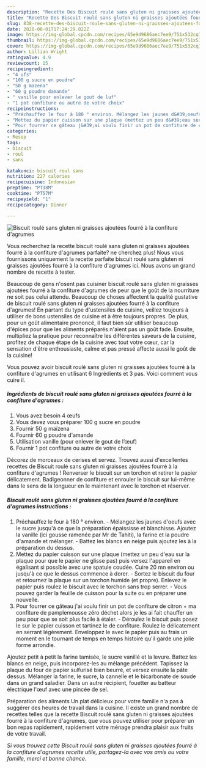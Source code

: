 ```yaml
---
description: "Recette Des Biscuit roulé sans gluten ni graisses ajoutées fourré à la confiture d&amp;#39;agrumes"
title: "Recette Des Biscuit roulé sans gluten ni graisses ajoutées fourré à la confiture d&amp;#39;agrumes"
slug: 838-recette-des-biscuit-roule-sans-gluten-ni-graisses-ajoutees-fourre-a-la-confiture-d-and-39-agrumes
date: 2020-08-01T17:24:29.022Z
image: https://img-global.cpcdn.com/recipes/65e9d9686aec7ee9/751x532cq70/biscuit-roule-sans-gluten-ni-graisses-ajoutees-fourre-a-la-confiture-dagrumes-photo-principale-de-la-recette.jpg
thumbnail: https://img-global.cpcdn.com/recipes/65e9d9686aec7ee9/751x532cq70/biscuit-roule-sans-gluten-ni-graisses-ajoutees-fourre-a-la-confiture-dagrumes-photo-principale-de-la-recette.jpg
cover: https://img-global.cpcdn.com/recipes/65e9d9686aec7ee9/751x532cq70/biscuit-roule-sans-gluten-ni-graisses-ajoutees-fourre-a-la-confiture-dagrumes-photo-principale-de-la-recette.jpg
author: Lillian Wright
ratingvalue: 4.9
reviewcount: 15
recipeingredient:
- "4 ufs"
- "100 g sucre en poudre"
- "50 g mazena"
- "60 g poudre damande"
- " vanille pour enlever le gout de luf"
- "1 pot confiture ou autre de votre choix"
recipeinstructions:
- "Préchauffez le four à 180 ° environ. Mélangez les jaunes d&#39;oeufs avec le sucre jusqu&#39;à ce que la préparation épaississe et blanchisse. Ajoutez la vanille (ici gousse ramenée par Mr de Tahiti), la farine et la poudre d&#39;amande et mélanger. Battez les blancs en neige puis ajoutez les à la préparation du dessus."
- "Mettez du papier cuisson sur une plaque (mettez un peu d&#39;eau sur la plaque pour que le papier ne glisse pas) puis versez l&#39;appareil en égalisant si possible avec une spatule coudée. Cuire 20 mn environ ou jusqu&#39;à ce que le dessus commence à dorer. Sortez le biscuit du four et retournez la plaque sur un torchon humide (et propre). Enlevez le papier puis roulez le biscuit avec le torchon sans trop serrer. Vous pouvez garder la feuille de cuisson pour la suite ou en préparer une nouvelle."
- "Pour fourrer ce gâteau j&#39;ai voulu finir un pot de confiture de citron + ma confiture de pamplemousse zéro déchet alors je les ai fait chauffer un peu pour que se soit plus facile à étaler. Déroulez le biscuit puis posez le sur le papier cuisson et tartinez le de confiture. Roulez le délicatement en serrant légèrement. Enveloppez le avec le papier puis au frais un moment en le tournant de temps en temps histoire qu&#39;il garde une jolie forme arrondie."
categories:
- Resep
tags:
- biscuit
- roul
- sans

katakunci: biscuit roul sans 
nutrition: 227 calories
recipecuisine: Indonesian
preptime: "PT38M"
cooktime: "PT57M"
recipeyield: "1"
recipecategory: Dinner

---
```



![Biscuit roulé sans gluten ni graisses ajoutées fourré à la confiture d&#39;agrumes](https://img-global.cpcdn.com/recipes/65e9d9686aec7ee9/751x532cq70/biscuit-roule-sans-gluten-ni-graisses-ajoutees-fourre-a-la-confiture-dagrumes-photo-principale-de-la-recette.jpg)

Vous recherchez la recette biscuit roulé sans gluten ni graisses ajoutées fourré à la confiture d&#39;agrumes parfaite? ne cherchez plus! Nous vous fournissons uniquement la recette parfaite biscuit roulé sans gluten ni graisses ajoutées fourré à la confiture d&#39;agrumes ici. Nous avons un grand nombre de recette à tester.

Beaucoup de gens n'osent pas cuisiner biscuit roulé sans gluten ni graisses ajoutées fourré à la confiture d&#39;agrumes de peur que le goût de la nourriture ne soit pas celui attendu. Beaucoup de choses affectent la qualité gustative de biscuit roulé sans gluten ni graisses ajoutées fourré à la confiture d&#39;agrumes! En partant du type d'ustensiles de cuisine, veillez toujours à utiliser de bons ustensiles de cuisine et à être toujours propres. De plus, pour un goût alimentaire prononcé, il faut bien sûr utiliser beaucoup d'épices pour que les aliments préparés n'aient pas un goût fade. Ensuite, multipliez la pratique pour reconnaître les différentes saveurs de la cuisine, profitez de chaque étape de la cuisine avec tout votre cœur, car la sensation d'être enthousiaste, calme et pas pressé affecte aussi le goût de la cuisine!

<!--inarticleads1-->

Vous pouvez avoir biscuit roulé sans gluten ni graisses ajoutées fourré à la confiture d&#39;agrumes en utilisant 6 Ingrédients et 3 pas. Voici comment vous cuire il.

##### Ingrédients de biscuit roulé sans gluten ni graisses ajoutées fourré à la confiture d&#39;agrumes :

1. Vous avez besoin 4 œufs
1. Vous devez vous préparer 100 g sucre en poudre
1. Fournir 50 g maïzena
1. Fournir 60 g poudre d&#39;amande
1. Utilisation  vanille (pour enlever le gout de l’œuf)
1. Fournir 1 pot confiture ou autre de votre choix


Décorez de morceaux de cerises et servez. Trouvez aussi d&#39;excellentes recettes de Biscuit roulé sans gluten ni graisses ajoutées fourré à la confiture d&#39;agrumes ! Renverser le biscuit sur un torchon et retirer le papier délicatement. Badigeonner de confiture et enrouler le biscuit sur lui-même dans le sens de la longueur en le maintenant avec le torchon et réserver. 

<!--inarticleads2-->

##### Biscuit roulé sans gluten ni graisses ajoutées fourré à la confiture d&#39;agrumes instructions :

1. Préchauffez le four à 180 ° environ. - Mélangez les jaunes d&#39;oeufs avec le sucre jusqu&#39;à ce que la préparation épaississe et blanchisse. Ajoutez la vanille (ici gousse ramenée par Mr de Tahiti), la farine et la poudre d&#39;amande et mélanger. - Battez les blancs en neige puis ajoutez les à la préparation du dessus.
1. Mettez du papier cuisson sur une plaque (mettez un peu d&#39;eau sur la plaque pour que le papier ne glisse pas) puis versez l&#39;appareil en égalisant si possible avec une spatule coudée. Cuire 20 mn environ ou jusqu&#39;à ce que le dessus commence à dorer. - Sortez le biscuit du four et retournez la plaque sur un torchon humide (et propre). Enlevez le papier puis roulez le biscuit avec le torchon sans trop serrer. - Vous pouvez garder la feuille de cuisson pour la suite ou en préparer une nouvelle.
1. Pour fourrer ce gâteau j&#39;ai voulu finir un pot de confiture de citron + ma confiture de pamplemousse zéro déchet alors je les ai fait chauffer un peu pour que se soit plus facile à étaler. - Déroulez le biscuit puis posez le sur le papier cuisson et tartinez le de confiture. Roulez le délicatement en serrant légèrement. Enveloppez le avec le papier puis au frais un moment en le tournant de temps en temps histoire qu&#39;il garde une jolie forme arrondie.


Ajoutez petit à petit la farine tamisée, le sucre vanillé et la levure. Battez les blancs en neige, puis incorporez-les au mélange précédent. Tapissez la plaque du four de papier sulfurisé bien beurré, et versez ensuite la pâte dessus. Mélanger la farine, le sucre, la cannelle et le bicarbonate de soude dans un grand saladier. Dans un autre récipient, fouetter au batteur électrique l&#39;œuf avec une pincée de sel. 

<!--inarticleads1-->

<p>
Préparation des aliments Un plat délicieux pour votre famille n'a pas à suggérer des heures de travail dans la cuisine. Il existe un grand nombre de recettes telles que la recette Biscuit roulé sans gluten ni graisses ajoutées fourré à la confiture d&#39;agrumes, que vous pouvez utiliser pour préparer un bon repas rapidement, rapidement votre ménage prendra plaisir aux fruits de votre travail.
</p>

<p>
<i>Si vous trouvez cette Biscuit roulé sans gluten ni graisses ajoutées fourré à la confiture d&#39;agrumes recette utile, partagez-la avec vos amis ou votre famille, merci et bonne chance.</i>
</p>

